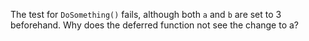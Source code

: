 The test for `DoSomething()` fails, although both `a` and `b` are set to 3 beforehand.
Why does the deferred function not see the change to a?
